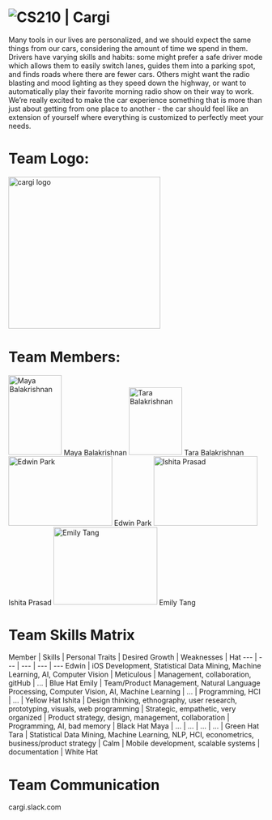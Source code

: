 # ![CS210](http://i.imgur.com/WdBU7U5.png (784b) ) | Cargi

Many tools in our lives are personalized, and we should expect the same things from our cars, considering the amount of time we spend in them. Drivers have varying skills and habits: some might prefer a safe driver mode which allows them to easily switch lanes, guides them into a parking spot, and finds roads where there are fewer cars.  Others might want the radio blasting and mood lighting as they speed down the highway, or want to automatically play their favorite morning radio show on their way to work. We’re really excited to make the car experience something that is more than just about getting from one place to another - the car should feel like an extension of yourself where everything is customized to perfectly meet your needs.


# Team Logo:
<img src="http://i.imgur.com/jHcoBgU.png" alt="cargi logo" width="300">

# Team Members: 
<img src="http://i.imgur.com/2IXwdq9.jpg" alt="Maya Balakrishnan" width="105.3" height="157.5"> 
Maya Balakrishnan 

<img src="http://i.imgur.com/VhFoQUj.jpg" alt="Tara Balakrishnan" width="105.3" height="133"> 
Tara Balakrishnan 

<img src="http://i.imgur.com/TyXkgi0.jpg" alt="Edwin Park" width="204.8" height="136.5"> 
Edwin Park 

<img src="http://i.imgur.com/hlSI4zx.jpg" alt="Ishita Prasad" width="204.8" height="136.5"> 
Ishita Prasad 

<img src="http://i.imgur.com/BE2CmbR.jpg" alt="Emily Tang" width="204.8" height="153.6"> 
Emily Tang 

# Team Skills Matrix

Member | Skills | Personal Traits | Desired Growth | Weaknesses | Hat
--- | --- | --- | --- | ---
Edwin | iOS Development, Statistical Data Mining, Machine Learning, AI, Computer Vision | Meticulous | Management, collaboration, gitHub | ... | Blue Hat
Emily | Team/Product Management, Natural Language Processing, Computer Vision, AI, Machine Learning | ... | Programming, HCI | ... | Yellow Hat
Ishita | Design thinking, ethnography, user research, prototyping, visuals, web programming | Strategic, empathetic, very organized  | Product strategy, design, management, collaboration | Programming, AI, bad memory | Black Hat
Maya | ... | ... | ... | ... | Green Hat
Tara | Statistical Data Mining, Machine Learning, NLP, HCI, econometrics, business/product strategy | Calm |  Mobile development, scalable systems | documentation | White Hat



# Team Communication
cargi.slack.com


